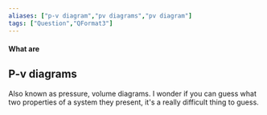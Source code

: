 ```yaml
---
aliases: ["p-v diagram","pv diagrams","pv diagram"]
tags: ["Question","QFormat3"]
---
```


#### What are
## P-v diagrams
Also known as pressure, volume diagrams. I wonder if you can guess what two properties of a system they present, it's a really difficult thing to guess.

